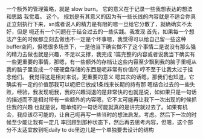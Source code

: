 一个额外的管理策略，就是 slow burn。 它的意义在于记录一些我想表达的想法和思路 我觉着。 这个。 规划是有其意义的因为有一些长线的内容就是不适合你真正立刻执行下来，sn或者说人的精力是有限的嗯一旦给它分散了，就确确实不太好，但是 呃还有一个问题在于结合过去的一些实践。我发现 首先，如果每一个想法产生的时候都立刻去做也不一定是个坏事嗯，我觉得可以给自己留一些这种buffer空间，但嗯很多场景下，一是他当下确实做不了这个事情二是说没有那么强的精力去做也就是兴趣，不足以支撑，我完成 1篇完整的内容或者说我当下确实有一些更重要的事情，那嗯，有一些额外的存档让这些内容至少飘到我的脑子里呃从我的脑子里变成一个硬硬盘存储的东西是呃非常有价值的 哼不至于让我太过于挂念他们。 我觉得这是相对来说，更重要的意义 嗯其次的话嗯，那我们也知道，它确实有一定的价值那我可以呃把它放成1条线来长期的持有那 嗯结合过去的一些失败，经验，我发现呃我，我的兴趣消退的是非常快的也就是说，如如果只是一句话的描述而不是相对带有一些额外的内容嗯，它不太可能再让我下一次出现的时候抓住我的兴趣 也就是说，嗯单纯的一句话可能就真的是讲完就过去了。如果有机会，我应该尽可能的，让自己呃再写一些当时的想法启发。考虑。然后下一次的时候至少能让我有一定几 率回顾到那种状态下，然后再去思考内容，但嗯，这个部分不太适宜放到呃daily to do里边儿是一个单独要去设计的结构 